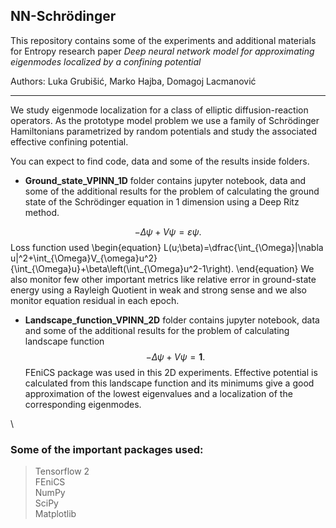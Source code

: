 ## NN-Schrödinger

This repository contains some of the experiments and additional materials for Entropy research paper *Deep neural network model for approximating eigenmodes localized by a 
confining potential*

Authors: Luka Grubišić, Marko Hajba, Domagoj Lacmanović
_________________________________________________________________
We study eigenmode localization for a class of elliptic diffusion-reaction operators. As the prototype model problem we use a family of Schrödinger Hamiltonians parametrized
 by random potentials and study the associated effective confining potential. 

You can expect to find code, data and some of the results inside folders.

*   **Ground_state_VPINN_1D** folder contains jupyter notebook, data and some of the additional results for the problem of calculating the ground state of the Schrödinger equation in 1 dimension using a Deep Ritz method.

$$-\Delta \psi + V\psi = \varepsilon \psi.$$
Loss function used
\begin{equation}
    L(u;\beta)=\dfrac{\int_{\Omega}|\nabla u|^2+\int_{\Omega}V_{\omega}u^2}{\int_{\Omega}u}+\beta\left(\int_{\Omega}u^2-1\right).
\end{equation}
We also monitor few other important metrics like relative error in ground-state energy using a Rayleigh Quotient in weak and strong sense and we also monitor equation residual in each epoch.
*   **Landscape_function_VPINN_2D** folder contains jupyter notebook, data and some of the additional results for the problem of calculating landscape function
$$-\Delta \psi + V\psi = \textbf{1}.$$
FEniCS package was used in this 2D experiments. Effective potential is calculated from this landscape function and its minimums give a good approximation of the lowest eigenvalues and a localization of the corresponding eigenmodes.

\
### Some of the important packages used:


> Tensorflow 2\
FEniCS\
NumPy\
SciPy\
Matplotlib

